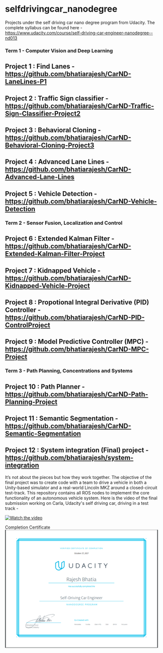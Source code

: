 # selfdrivingcar_nanodegree 
Projects under the self driving car nano degree program from Udacity. The complete syllabus can be found here - https://www.udacity.com/course/self-driving-car-engineer-nanodegree--nd013

### Term 1 -  Computer Vision and Deep Learning
## Project 1 : Find Lanes - https://github.com/bhatiarajesh/CarND-LaneLines-P1
## Project 2 : Traffic Sign classifier - https://github.com/bhatiarajesh/CarND-Traffic-Sign-Classifier-Project2
## Project 3 : Behavioral Cloning - https://github.com/bhatiarajesh/CarND-Behavioral-Cloning-Project3
## Project 4 : Advanced Lane Lines - https://github.com/bhatiarajesh/CarND-Advanced-Lane-Lines
## Project 5 : Vehicle Detection - https://github.com/bhatiarajesh/CarND-Vehicle-Detection
### Term 2 - Sensor Fusion, Localization and Control
## Project 6 : Extended Kalman Filter - https://github.com/bhatiarajesh/CarND-Extended-Kalman-Filter-Project
## Project 7 : Kidnapped Vehicle - https://github.com/bhatiarajesh/CarND-Kidnapped-Vehicle-Project
## Project 8 : Propotional Integral Derivative (PID) Controller - https://github.com/bhatiarajesh/CarND-PID-ControlProject
## Project 9 : Model Predictive Controller (MPC) - https://github.com/bhatiarajesh/CarND-MPC-Project
### Term 3 - Path Planning, Concentrations and Systems
## Project 10 : Path Planner - https://github.com/bhatiarajesh/CarND-Path-Planning-Project
## Project 11 : Semantic Segmentation - https://github.com/bhatiarajesh/CarND-Semantic-Segmentation
## Project 12 : System integration (Final) project - https://github.com/bhatiarajesh/system-integration
It’s not about the pieces but how they work together. The objective of the final project was to create code with a team to drive a vehicle in both a Unity-based simulator and a real-world Lincoln MKZ around a closed-circuit test-track. This repository contains all ROS nodes to implement the core functionality of an autonomous vehicle system.
Here is the video of the final submission working on Carla, Udacity's self driving car, driving in a test track - 

[![Watch the video](https://i.vimeocdn.com/filter/overlay?src0=https%3A%2F%2Fi.vimeocdn.com%2Fvideo%2F667314989_1280x720.webp&src1=https%3A%2F%2Ff.vimeocdn.com%2Fimages_v6%2Fshare%2Fplay_icon_overlay.png)](https://vimeo.com/242918172)

Completion Certificate
![View Certificate](https://github.com/bhatiarajesh/selfdrivingcar_nanodegree/blob/master/Rajesh-Bhatia-SelfDrivingCarEngineer-Nanodegree-Certificate.png)
